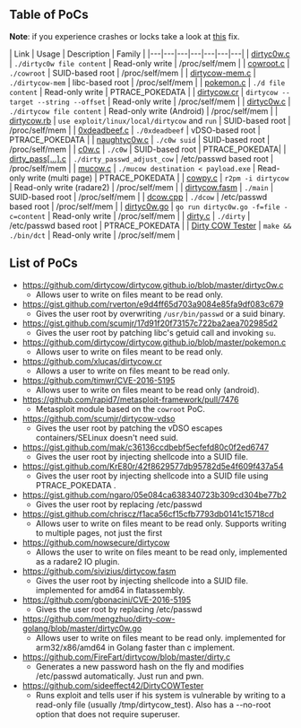 ## Table of PoCs
**Note**: if you experience crashes or locks take a look at [this](https://github.com/dirtycow/dirtycow.github.io/issues/25#issuecomment-255852675) fix.

| Link | Usage | Description | Family |
|---|---|---|---|---|---|---|
| [dirtyc0w.c](https://github.com/dirtycow/dirtycow.github.io/blob/master/dirtyc0w.c) | `./dirtyc0w file content` | Read-only write | /proc/self/mem |
| [cowroot.c](https://gist.github.com/rverton/e9d4ff65d703a9084e85fa9df083c679) | `./cowroot` | SUID-based root | /proc/self/mem |
| [dirtycow-mem.c](https://gist.github.com/scumjr/17d91f20f73157c722ba2aea702985d2) | `./dirtycow-mem` | libc-based root | /proc/self/mem |
| [pokemon.c](https://github.com/dirtycow/dirtycow.github.io/blob/master/pokemon.c) | `./d file content` | Read-only write | PTRACE_POKEDATA |
| [dirtycow.cr](https://github.com/xlucas/dirtycow.cr) | `dirtycow --target --string --offset` | Read-only write | /proc/self/mem |
| [dirtyc0w.c](https://github.com/timwr/CVE-2016-5195) | `./dirtycow file content` | Read-only write (Android) | /proc/self/mem |
| [dirtycow.rb](https://github.com/rapid7/metasploit-framework/pull/7476) | `use exploit/linux/local/dirtycow` and `run` | SUID-based root | /proc/self/mem |
| [0xdeadbeef.c](https://github.com/scumjr/dirtycow-vdso) | `./0xdeadbeef` | vDSO-based root | PTRACE_POKEDATA |
| [naughtyc0w.c](https://gist.github.com/mak/c36136ccdbebf5ecfefd80c0f2ed6747) | `./c0w suid` | SUID-based root | /proc/self/mem |
| [c0w.c](https://gist.github.com/KrE80r/42f8629577db95782d5e4f609f437a54) | `./c0w` | SUID-based root | PTRACE_POKEDATA|
| [dirty_pass[...].c](https://gist.github.com/ngaro/05e084ca638340723b309cd304be77b2) | `./dirty_passwd_adjust_cow` | /etc/passwd based root | /proc/self/mem |
| [mucow.c](https://gist.github.com/chriscz/f1aca56cf15cfb7793db0141c15718cd) | `./mucow destination < payload.exe` | Read-only write (multi page) | PTRACE_POKEDATA |
| [cowpy.c](https://github.com/nowsecure/dirtycow) | `r2pm -i dirtycow` | Read-only write (radare2) | /proc/self/mem |
| [dirtycow.fasm](https://github.com/sivizius/dirtycow.fasm) | `./main` | SUID-based root | /proc/self/mem |
| [dcow.cpp](https://github.com/gbonacini/CVE-2016-5195) | `./dcow` | /etc/passwd based root | /proc/self/mem |
| [dirtyc0w.go](https://github.com/mengzhuo/dirty-cow-golang/blob/master/dirtyc0w.go) | `go run dirtyc0w.go -f=file -c=content` | Read-only write | /proc/self/mem |
| [dirty.c](https://github.com/FireFart/dirtycow/blob/master/dirty.c) | `./dirty` | /etc/passwd based root | PTRACE_POKEDATA |
| [Dirty COW Tester](https://github.com/sideeffect42/DirtyCOWTester) | `make && ./bin/dct` | Read-only write | /proc/self/mem |

## List of PoCs
* https://github.com/dirtycow/dirtycow.github.io/blob/master/dirtyc0w.c
  * Allows user to write on files meant to be read only.
* https://gist.github.com/rverton/e9d4ff65d703a9084e85fa9df083c679
  * Gives the user root by overwriting `/usr/bin/passwd` or a suid binary.
* https://gist.github.com/scumjr/17d91f20f73157c722ba2aea702985d2
  * Gives the user root by patching libc's getuid call and invoking `su`.
* https://github.com/dirtycow/dirtycow.github.io/blob/master/pokemon.c
  * Allows user to write on files meant to be read only.
* https://github.com/xlucas/dirtycow.cr
  * Allows a user to write on files meant to be read only.
* https://github.com/timwr/CVE-2016-5195
  * Allows user to write on files meant to be read only (android).
* https://github.com/rapid7/metasploit-framework/pull/7476
  * Metasploit module based on the `cowroot` PoC.
* https://github.com/scumjr/dirtycow-vdso
  * Gives the user root by patching the vDSO escapes containers/SELinux doesn't need suid.
* https://gist.github.com/mak/c36136ccdbebf5ecfefd80c0f2ed6747
  * Gives the user root by injecting shellcode into a SUID file.
* https://gist.github.com/KrE80r/42f8629577db95782d5e4f609f437a54
  * Gives the user root by injecting shellcode into a SUID file using PTRACE_POKEDATA .
* https://gist.github.com/ngaro/05e084ca638340723b309cd304be77b2
  * Gives the user root by replacing /etc/passwd
* https://gist.github.com/chriscz/f1aca56cf15cfb7793db0141c15718cd
  * Allows user to write on files meant to be read only. Supports writing to multiple pages, not just the first
* https://github.com/nowsecure/dirtycow
  * Allows the user to write on files meant to be read only, implemented as a radare2 IO plugin.
* https://github.com/sivizius/dirtycow.fasm
  * Gives the user root by injecting shellcode into a SUID file. implemented for amd64 in flatassembly.
* https://github.com/gbonacini/CVE-2016-5195
  * Gives the user root by replacing /etc/passwd
* https://github.com/mengzhuo/dirty-cow-golang/blob/master/dirtyc0w.go
  * Allows user to write on files meant to be read only. implemented for arm32/x86/amd64 in Golang faster than c implement.
* https://github.com/FireFart/dirtycow/blob/master/dirty.c
  * Generates a new password hash on the fly and modifies /etc/passwd automatically. Just run and pwn.
* https://github.com/sideeffect42/DirtyCOWTester
  * Runs exploit and tells user if his system is vulnerable by writing to a read-only file (usually /tmp/dirtycow_test). Also has a --no-root option that does not require superuser.